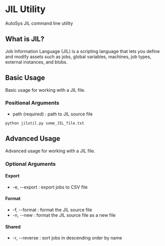 # JIL Utility
AutoSys JIL command line utility

## What is JIL?
Job Information Language (JIL) is a scripting language that lets you define and modify assets such as jobs, global variables, machines, job types, external instances, and blobs.

## Basic Usage

Basic usage for working with a JIL file.

### Positional Arguments
- path (required) : path to JIL source file

```python jilutil.py some_JIL_file.txt```

## Advanced Usage

Advanced usage for working with a JIL file.

### Optional Arguments

#### Export
- -e, --export : export jobs to CSV file

#### Format
- -f, --format : format the JIL source file
- -n, --new : format the JIL source file as a new file

#### Shared
- -r, --reverse : sort jobs in descending order by name
